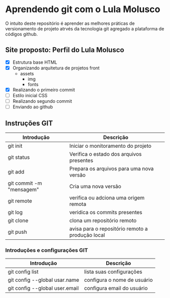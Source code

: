 # Aprendendo git com o Lula Molusco

O intuito deste repositório é aprender as melhores práticas de versionamento de projeto atrvés da tecnologia git agregado a plataforma de códigos github.

##  Site proposto: Perfil do Lula Molusco

- [x] Estrutura base HTML
- [x] Organizando arquitetura de projetos front
   - assets
       - img
       - fonts
- [x] Realizando o primeiro commit
- [ ] Estilo inicial CSS
- [ ] Realizando segundo commit
- [ ] Enviando ao github

## Instruções GIT

| Introdução | Descrição |
|-|-|
|git init | Iniciar o monitoramento do projeto|
|git status | Verifica o estado dos arquivos presentes|
|git add | Prepara os arquivos para uma nova versão|
|git commit -m "mensagem"| Cria uma nova versão|
|git remote| verifica ou adciona uma origem remota|
|git log| veridica os commits presentes|
|git clone| clona um repositório remoto|
|git push| avisa para o repositório remoto a produção local|

### Introduções e configurações GIT

| Introdução | Descrição |
|-|-|
|git config list| lista suas configurações|
|git config --global usar.name | configura o nome de usuário|
|git config --global user.email | configura email do usuário|